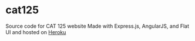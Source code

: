 cat125
======

Source code for CAT 125 website
Made with Express.js, AngularJS, and Flat UI and hosted on [Heroku](http://cat125.herokuapp.com/)
